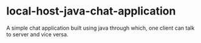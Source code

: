 # local-host-java-chat-application
A simple chat application built using java through which, one client can talk to server and vice versa.
